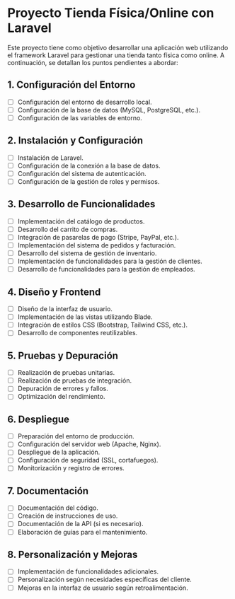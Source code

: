 # Proyecto Tienda Física/Online con Laravel

Este proyecto tiene como objetivo desarrollar una aplicación web utilizando el framework Laravel para gestionar una tienda tanto física como online. A continuación, se detallan los puntos pendientes a abordar:

## 1. Configuración del Entorno

- [ ] Configuración del entorno de desarrollo local.
- [ ] Configuración de la base de datos (MySQL, PostgreSQL, etc.).
- [ ] Configuración de las variables de entorno.

## 2. Instalación y Configuración

- [ ] Instalación de Laravel.
- [ ] Configuración de la conexión a la base de datos.
- [ ] Configuración del sistema de autenticación.
- [ ] Configuración de la gestión de roles y permisos.

## 3. Desarrollo de Funcionalidades

- [ ] Implementación del catálogo de productos.
- [ ] Desarrollo del carrito de compras.
- [ ] Integración de pasarelas de pago (Stripe, PayPal, etc.).
- [ ] Implementación del sistema de pedidos y facturación.
- [ ] Desarrollo del sistema de gestión de inventario.
- [ ] Implementación de funcionalidades para la gestión de clientes.
- [ ] Desarrollo de funcionalidades para la gestión de empleados.

## 4. Diseño y Frontend

- [ ] Diseño de la interfaz de usuario.
- [ ] Implementación de las vistas utilizando Blade.
- [ ] Integración de estilos CSS (Bootstrap, Tailwind CSS, etc.).
- [ ] Desarrollo de componentes reutilizables.

## 5. Pruebas y Depuración

- [ ] Realización de pruebas unitarias.
- [ ] Realización de pruebas de integración.
- [ ] Depuración de errores y fallos.
- [ ] Optimización del rendimiento.

## 6. Despliegue

- [ ] Preparación del entorno de producción.
- [ ] Configuración del servidor web (Apache, Nginx).
- [ ] Despliegue de la aplicación.
- [ ] Configuración de seguridad (SSL, cortafuegos).
- [ ] Monitorización y registro de errores.

## 7. Documentación

- [ ] Documentación del código.
- [ ] Creación de instrucciones de uso.
- [ ] Documentación de la API (si es necesario).
- [ ] Elaboración de guías para el mantenimiento.

## 8. Personalización y Mejoras

- [ ] Implementación de funcionalidades adicionales.
- [ ] Personalización según necesidades específicas del cliente.
- [ ] Mejoras en la interfaz de usuario según retroalimentación.

